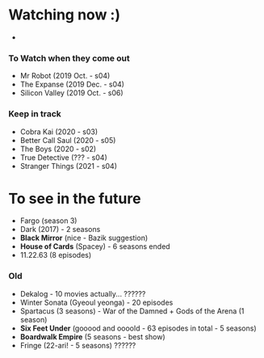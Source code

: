 # Watching now :)
-

### To Watch when they come out
- Mr Robot (2019 Oct. - s04)
- The Expanse (2019 Dec. - s04)
- Silicon Valley (2019 Oct. - s06)

### Keep in track
- Cobra Kai (2020 - s03)
- Better Call Saul (2020 - s05)
- The Boys (2020 - s02)
- True Detective (??? - s04)
- Stranger Things (2021 - s04)

# To see in the future
- Fargo (season 3)
- Dark (2017) - 2 seasons
- **Black Mirror** (nice - Bazik suggestion)
- **House of Cards** (Spacey) - 6 seasons ended
- 11.22.63 (8 episodes)

### Old

- Dekalog - 10 movies actually... ??????
- Winter Sonata (Gyeoul yeonga) - 20 episodes
- Spartacus (3 seasons) - War of the Damned + Gods of the Arena (1 season)
- **Six Feet Under** (gooood and oooold - 63 episodes in total - 5 seasons)
- **Boardwalk Empire** (5 seasons - best show)
- Fringe (22-ari! - 5 seasons) ??????
